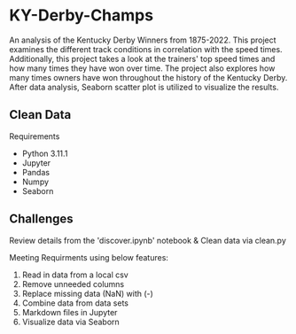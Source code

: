 # KY-Derby-Champs
An analysis of the Kentucky Derby Winners from 1875-2022. This project examines the different track conditions in correlation with the speed times. Additionally, this project takes a look at the trainers' top speed times and how many times they have won over time. The project also explores how many times owners have won throughout the history of the Kentucky Derby. After data analysis, Seaborn scatter plot is utilized to visualize the results.

## Clean Data

Requirements

- Python 3.11.1
- Jupyter
- Pandas
- Numpy
- Seaborn

## Challenges

Review details from the 'discover.ipynb' notebook & Clean data via clean.py

Meeting Requirments using below features:
1. Read in data from a local csv
2. Remove unneeded columns 
3. Replace missing data (NaN) with (-)
4. Combine data from data sets 
5. Markdown files in Jupyter
6. Visualize data via Seaborn 

